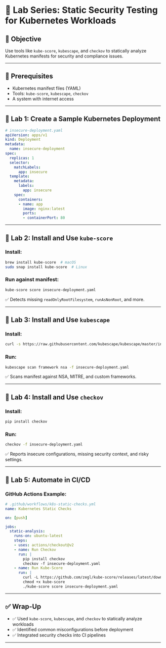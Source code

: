 # 🧪 Lab Series: Static Security Testing for Kubernetes Workloads

## 🎯 Objective

Use tools like `kube-score`, `kubescape`, and `checkov` to statically analyze Kubernetes manifests for security and compliance issues.

---

## 🧰 Prerequisites

- Kubernetes manifest files (YAML)
- Tools: `kube-score`, `kubescape`, `checkov`
- A system with internet access

---

## 🔹 Lab 1: Create a Sample Kubernetes Deployment

```yaml
# insecure-deployment.yaml
apiVersion: apps/v1
kind: Deployment
metadata:
  name: insecure-deployment
spec:
  replicas: 1
  selector:
    matchLabels:
      app: insecure
  template:
    metadata:
      labels:
        app: insecure
    spec:
      containers:
      - name: app
        image: nginx:latest
        ports:
        - containerPort: 80
```

---

## 🔹 Lab 2: Install and Use `kube-score`

### Install:

```bash
brew install kube-score  # macOS
sudo snap install kube-score  # Linux
```

### Run against manifest:

```bash
kube-score score insecure-deployment.yaml
```

✅ Detects missing `readOnlyRootFilesystem`, `runAsNonRoot`, and more.

---

## 🔹 Lab 3: Install and Use `kubescape`

### Install:

```bash
curl -s https://raw.githubusercontent.com/kubescape/kubescape/master/install.sh | /bin/bash
```

### Run:

```bash
kubescape scan framework nsa -f insecure-deployment.yaml
```

✅ Scans manifest against NSA, MITRE, and custom frameworks.

---

## 🔹 Lab 4: Install and Use `checkov`

### Install:

```bash
pip install checkov
```

### Run:

```bash
checkov -f insecure-deployment.yaml
```

✅ Reports insecure configurations, missing security context, and risky settings.

---

## 🔹 Lab 5: Automate in CI/CD

### GitHub Actions Example:

```yaml
# .github/workflows/k8s-static-checks.yml
name: Kubernetes Static Checks

on: [push]

jobs:
  static-analysis:
    runs-on: ubuntu-latest
    steps:
    - uses: actions/checkout@v2
    - name: Run Checkov
      run: |
        pip install checkov
        checkov -f insecure-deployment.yaml
    - name: Run Kube-Score
      run: |
        curl -L https://github.com/zegl/kube-score/releases/latest/download/kube-score-linux-amd64 -o kube-score
        chmod +x kube-score
        ./kube-score score insecure-deployment.yaml
```

---

## ✅ Wrap-Up

- ✅ Used `kube-score`, `kubescape`, and `checkov` to statically analyze workloads
- ✅ Identified common misconfigurations before deployment
- ✅ Integrated security checks into CI pipelines

---
